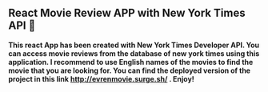 ## React Movie Review APP with New York Times API :movie_camera:

**This react App has been created with New York Times Developer API. You can access movie reviews from the database of new york times using this application. I recommend to use English names of the movies to find the movie that you are looking for. You can find the deployed version of the project in this link http://evrenmovie.surge.sh/ . Enjoy!**

